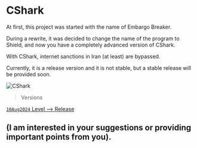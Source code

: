 # CShark

At first, this project was started with the name of Embargo Breaker.

During a rewrite, it was decided to change the name of the program to Shield, and now you have a completely advanced version of CShark.

With CShark, internet sanctions in Iran (at least) are bypassed. 

Currently, it is a release version and it is not stable, but a stable release will be provided soon. 

![CShark](https://github.com/user-attachments/assets/d6695a79-5ae4-4f48-8419-b1efc74a028f)

> Versions

[`10Aug2024` Level --> Release](https://github.com/b-daarr/CShark/releases)

## (I am interested in your suggestions or providing important points from you).

